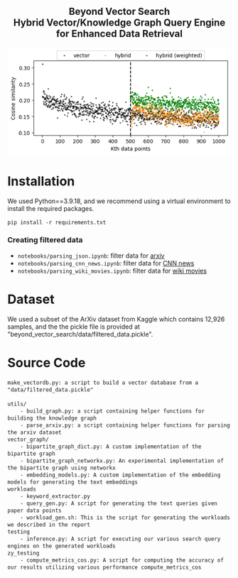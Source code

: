 <h2 align="center">
    Beyond Vector Search
    <br>
    Hybrid Vector/Knowledge Graph Query Engine for Enhanced Data Retrieval
</h2>

<p align="center">
  <img src="./notebooks/plotCosSim/zoom/k1000gk500.png" alt="Hybrid Vector/Knowledge Graph Query Engine for Enhanced Data Retrieval">
<!-- ![image](./notebooks/plotCosSim/zoom/k1000gk500.png "Hybrid Vector/Knowledge Graph Query Engine for Enhanced Data Retrieval") -->

# Installation

We used Python==3.9.18, and we recommend using a virtual environment to install the required packages.

```
pip install -r requirements.txt
```

### Creating filtered data

- `notebooks/parsing_json.ipynb`: filter data for [arxiv](https://www.kaggle.com/Cornell-University/arxiv)
- `notebooks/parsing_cnn_news.ipynb`: filter data for [CNN news](https://www.kaggle.com/datasets/hadasu92/cnn-articles-after-basic-cleaning/data)
- `notebooks/parsing_wiki_movies.ipynb`: filter data for [wiki movies](https://www.kaggle.com/datasets/jrobischon/wikipedia-movie-plots)

# Dataset

We used a subset of the ArXiv dataset from Kaggle which contains 12,926 samples, and the the pickle file is provided at "beyond_vector_search/data/filtered_data.pickle".

# Source Code

```
make_vectordb.py: a script to build a vector database from a "data/filtered_data.pickle"

utils/
    - build_graph.py: a script containing helper functions for building the knowledge graph
    - parse_arxiv.py: a script containing helper functions for parsing the arxiv dataset
vector_graph/
    - bipartite_graph_dict.py: A custom implementation of the bipartite graph
    - bipartite_graph_networkx.py: An experimental implementation of the bipartite graph using networkx
    - embedding_models.py: A custom implementation of the embedding models for generating the text embeddings
workloads
    - keyword_extractor.py
    - query_gen.py: A script for generating the text queries given paper data points
    - workload_gen.sh: This is the script for generating the workloads we described in the report
testing
    - inference.py: A script for executing our various search query engines on the generated workloads
zy_testing
    - compute_metrics_cos.py: A script for computing the accuracy of our results utilizing various performance compute_metrics_cos
```
